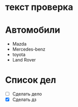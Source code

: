 # текст проверка

# Автомобили
* Mazda
* Mercedes-benz
* toyota
* Land Rover

# Список дел
* [ ] Сделать дело
* [X] Сделать дз

